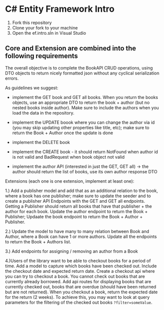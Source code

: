 # C# Entity Framework Intro

1. Fork this repository
2. Clone your fork to your machine
3. Open the ef.intro.sln in Visual Studio


## Core and Extension are combined into the following requirements

The overall objective is to complete the BookAPI CRUD operations, using DTO objects to return nicely formatted json without any cyclical serialization errors.

As guidelines we suggest:

- implement the GET book and GET all books. When you return the books objects, use an appropriate DTO to return the book + author (but no nested books inside author). Make sure to include the authors when you load the data in the repository.
- implement the UPDATE boook where you can change the author via id (you may skip updating other properties like title, etc); make sure to return the Book + Author once the update is done
- implement the DELETE book
- implement the CREATE book - it should return NotFound when author id is not valid and BadRequest when book object not valid

- implement the author API (interested in just the GET, GET all) -> the author should return the list of books, use its own author response DTO


Extensions (each one is one extension, implement at least one):

1.) Add a publisher model and add that as an additional relation to the book, where a book has one publisher; 
make sure to update the seeder and to create a publisher API Endpoints with the GET and GET all endpoints. 
Getting a Publisher should return all books that have that publisher + the author for each book. 
Update the author endpoint to return the Book + Publisher; Updaate the book endpoint to return the Book + Author + Publisher.


2.) Update the model to have many to many relation between Book and Author, where a Book can have 1 or more authors. Update all the endpoints to return the Book + Authors list.

3.) Add endpoints for assigning / removing an author from a Book

4.)Users of the library want to be able to checkout books for a period of time. Add a model to capture which books have been checked out. 
Include the checkout date and expected return date. Create a checkout api where you can try to checkout a book. 
You cannot check out books that are currently already borrowed. 
Add api routes for displaying books that are currently checked out, books that are overdue (should have been returned but are not returned). 
When you checkout a book, return the expected date for the return (2 weeks). 
To achieve this, you may want to look at query parameters for the filtering of the checked out books `?filter=someValue`.


